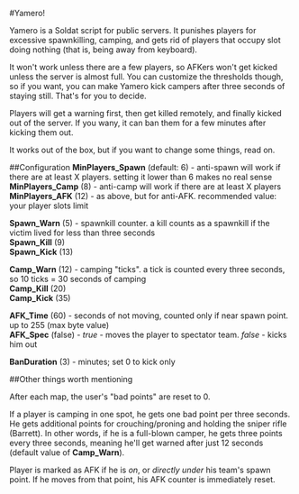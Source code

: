 #Yamero!

Yamero is a Soldat script for public servers. It punishes players for excessive spawnkilling, camping, and gets rid of players that occupy slot doing nothing (that is, being away from keyboard).

It won't work unless there are a few players, so AFKers won't get kicked unless the server is almost full. You can customize the thresholds though, so if you want, you can make Yamero kick campers after three seconds of staying still. That's for you to decide.

Players will get a warning first, then get killed remotely, and finally kicked out of the server. If you wany, it can ban them for a few minutes after kicking them out.

It works out of the box, but if you want to change some things, read on.

##Configuration
**MinPlayers_Spawn** (default: 6) - anti-spawn will work if there are at least X players. setting it lower than 6 makes no real sense  
**MinPlayers_Camp** (8) - anti-camp will work if there are at least X players  
**MinPlayers_AFK** (12) - as above, but for anti-AFK. recommended value: your player slots limit
	
**Spawn_Warn** (5) - spawnkill counter. a kill counts as a spawnkill if the victim lived for less than three seconds  
**Spawn_Kill** (9)  
**Spawn_Kick** (13)

**Camp_Warn** (12) - camping "ticks". a tick is counted every three seconds, so 10 ticks = 30 seconds of camping  
**Camp_Kill** (20)  
**Camp_Kick** (35)

**AFK_Time** (60) - seconds of not moving, counted only if near spawn point. up to 255 (max byte value)  
**AFK_Spec** (false) - _true_ - moves the player to spectator team. _false_ - kicks him out

**BanDuration** (3) - minutes; set 0 to kick only

##Other things worth mentioning

After each map, the user's "bad points" are reset to 0.

If a player is camping in one spot, he gets one bad point per three seconds. He gets additional points for crouching/proning and holding the sniper rifle (Barrett). In other words, if he is a full-blown camper, he gets three points every three seconds, meaning he'll get warned after just 12 seconds (default value of **Camp_Warn**).

Player is marked as AFK if he is _on_, or _directly under_ his team's spawn point. If he moves from that point, his AFK counter is immediately reset.
